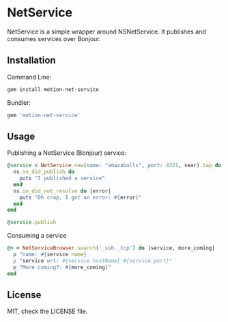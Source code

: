 # NetService

NetService is a simple wrapper around NSNetService. It publishes and consumes services over Bonjour.

## Installation

Command Line:

```bash
gem install motion-net-service
```

Bundler:

```ruby
gem 'motion-net-service'
```

## Usage

Publishing a NetService (Bonjour) service:

```ruby
@service = NetService.new(name: "amazaballs", port: 4321, sear).tap do |ns|
  ns.on_did_publish do
    puts "I published a service"
  end
  ns.on_did_not_resolve do |error|
    puts "Oh crap, I got an error: #{error}"
  end
end

@service.publish
```

Consuming a service

```ruby
@n = NetServiceBrowser.search('_ssh._tcp') do |service, more_coming|
  p "name: #{service.name}
  p "service url: #{service.hostName}:#{service.port}"
  p "More coming?: #{more_coming}"
end
```

## License

MIT, check the LICENSE file.